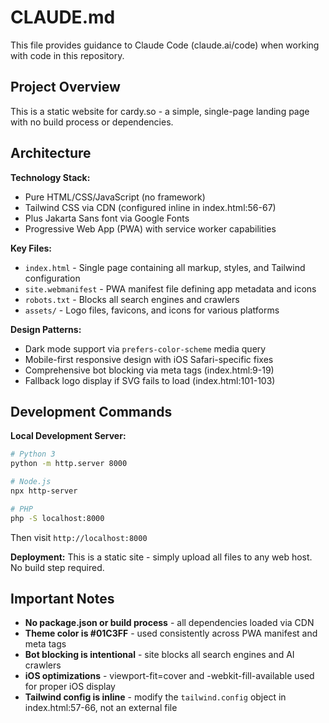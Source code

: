 # CLAUDE.md

This file provides guidance to Claude Code (claude.ai/code) when working with code in this repository.

## Project Overview

This is a static website for cardy.so - a simple, single-page landing page with no build process or dependencies.

## Architecture

**Technology Stack:**
- Pure HTML/CSS/JavaScript (no framework)
- Tailwind CSS via CDN (configured inline in index.html:56-67)
- Plus Jakarta Sans font via Google Fonts
- Progressive Web App (PWA) with service worker capabilities

**Key Files:**
- `index.html` - Single page containing all markup, styles, and Tailwind configuration
- `site.webmanifest` - PWA manifest file defining app metadata and icons
- `robots.txt` - Blocks all search engines and crawlers
- `assets/` - Logo files, favicons, and icons for various platforms

**Design Patterns:**
- Dark mode support via `prefers-color-scheme` media query
- Mobile-first responsive design with iOS Safari-specific fixes
- Comprehensive bot blocking via meta tags (index.html:9-19)
- Fallback logo display if SVG fails to load (index.html:101-103)

## Development Commands

**Local Development Server:**
```bash
# Python 3
python -m http.server 8000

# Node.js
npx http-server

# PHP
php -S localhost:8000
```

Then visit `http://localhost:8000`

**Deployment:**
This is a static site - simply upload all files to any web host. No build step required.

## Important Notes

- **No package.json or build process** - all dependencies loaded via CDN
- **Theme color is #01C3FF** - used consistently across PWA manifest and meta tags
- **Bot blocking is intentional** - site blocks all search engines and AI crawlers
- **iOS optimizations** - viewport-fit=cover and -webkit-fill-available used for proper iOS display
- **Tailwind config is inline** - modify the `tailwind.config` object in index.html:57-66, not an external file
